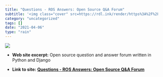 ```yaml
---
title: "Questions - ROS Answers: Open Source Q&A Forum"
subtitle: '<img class="cover" src=https://rdl.ink/render/https%3A%2F%2Fanswers.ros.org%2Fquestions%2Fscope%3Aun...'
category: "uncategorized"
tags: []
date: "2021-04-06"
type: "rain"
---
```

<img class="cover" src=https://rdl.ink/render/https%3A%2F%2Fanswers.ros.org%2Fquestions%2Fscope%3Aunanswered%2Fsort%3Aage-desc%2Fpage%3A1>



* **Web site excerpt:** Open source question and answer forum written in Python and Django

* **Link to site:** **[Questions - ROS Answers: Open Source Q&A Forum](https://answers.ros.org/questions/scope:unanswered/sort:age-desc/page:1)**